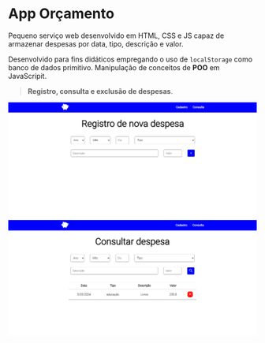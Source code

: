 # App Orçamento

Pequeno serviço web desenvolvido em HTML, CSS e JS capaz de armazenar despesas por data, tipo, descrição e valor.

Desenvolvido para fins didáticos empregando o uso de `localStorage` como banco de dados primitivo. Manipulação de conceitos de **POO** em JavaScripit.
>**Registro, consulta e exclusão de despesas**.

!["Tela de Registro"](./tela1.png "Registro de despesas")
!["Tela de Consulta"](./tela2.png "Consulta de despesas")

